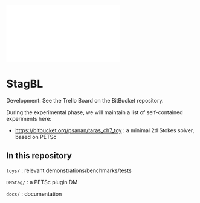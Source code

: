 ![Logo](docs/logo/logo.pdf)
# StagBL

Development: See the Trello Board on the BitBucket repository.

During the experimental phase, we will maintain a list of self-contained experiments here:

* https://bitbucket.org/psanan/taras_ch7_toy : a minimal 2d Stokes solver, based on PETSc

## In this repository

`toys/` : relevant demonstrations/benchmarks/tests

`DMStag/` : a PETSc plugin DM 

`docs/` : documentation

